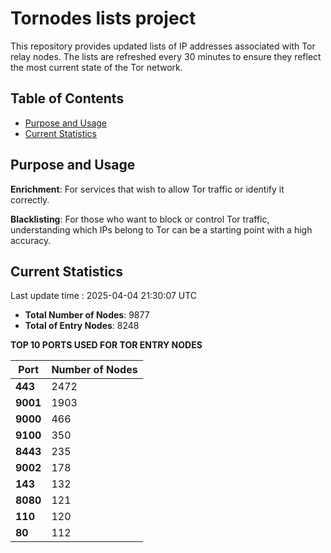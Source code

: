 # Tornodes lists project

This repository provides updated lists of IP addresses associated with Tor relay nodes. The lists are refreshed every 30 minutes to ensure they reflect the most current state of the Tor network.

## Table of Contents

- [Purpose and Usage](#purpose-and-usage)
- [Current Statistics](#current-statistics)


## Purpose and Usage

**Enrichment**: For services that wish to allow Tor traffic or identify it correctly.

**Blacklisting**: For those who want to block or control Tor traffic, understanding which IPs belong to Tor can be a starting point with a high accuracy.

## Current Statistics

Last update time : 2025-04-04 21:30:07 UTC

- **Total Number of Nodes**: 9877
- **Total of Entry Nodes**: 8248

**TOP 10 PORTS USED FOR TOR ENTRY NODES**

| **Port** | **Number of Nodes** |
|------|-----------------|
| **443**   | 2472  |
| **9001**   | 1903  |
| **9000**   | 466  |
| **9100**   | 350  |
| **8443**   | 235  |
| **9002**   | 178  |
| **143**   | 132  |
| **8080**   | 121  |
| **110**   | 120  |
| **80**   | 112  |

